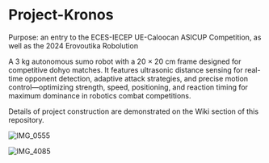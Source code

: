 # Project-Kronos
Purpose: an entry to the ECES-IECEP UE-Caloocan ASICUP Competition, as well as the 2024 Erovoutika Robolution

A 3 kg autonomous sumo robot with a 20 × 20 cm frame designed for competitive dohyo matches. It features ultrasonic distance sensing for real-time opponent detection, adaptive attack strategies, and precise motion control—optimizing strength, speed, positioning, and reaction timing for maximum dominance in robotics combat competitions.

Details of project construction are demonstrated on the Wiki section of this repository.

![IMG_0555](https://github.com/user-attachments/assets/196bf9c1-40e5-4d93-a790-23b627c7c23b)

![IMG_4085](https://github.com/user-attachments/assets/ece92158-f7de-4815-971a-3cc98d1b6791)
